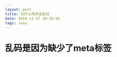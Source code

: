 ```yaml
---
layout: post
title: 为什么网页会乱码
date: 2018-11-27 10:10:56
tags: Java
---
```

# 乱码是因为缺少了meta标签
><meta http-equiv="Content-Type" content="text/html; charset=utf-8" />
